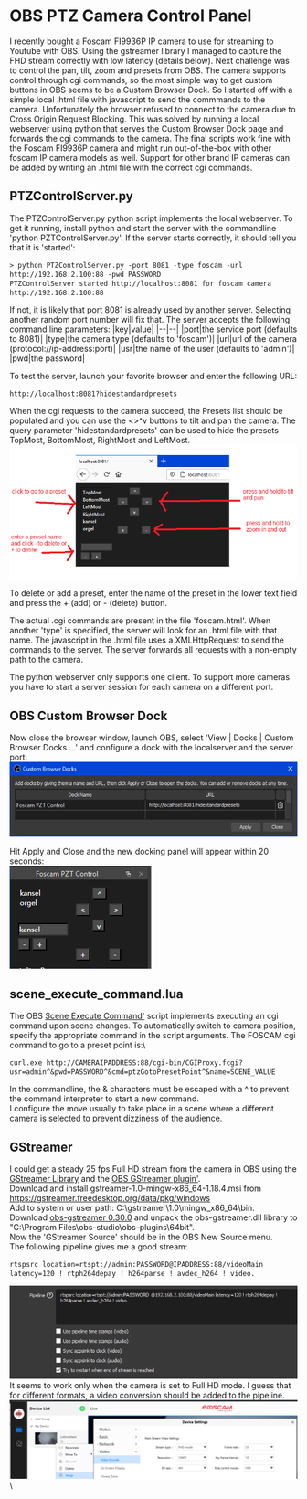# OBS PTZ Camera Control Panel
I recently bought a Foscam FI9936P IP camera to use for streaming to Youtube with OBS. Using the gstreamer library I managed to capture the FHD stream correctly with low latency (details below). Next challenge was to control the pan, tilt, zoom and presets from OBS. The camera supports control through cgi commands, so the most simple way to get custom buttons in OBS seems to be a Custom Browser Dock. So I started off with a simple local .html file with javascript to send the commmands to the camera. Unfortunately the browser refused to connect to the camera due to Cross Origin Request Blocking. This was solved by running a local webserver using python that serves the Custom Browser Dock page and forwards the cgi commands to the camera. The final scripts work fine with the Foscam FI9936P camera and might run out-of-the-box with other foscam IP camera models as well. Support for other brand IP cameras can be added by writing an .html file with the correct cgi commands.

## PTZControlServer.py
The PTZControlServer.py python script implements the local webserver. To get it running, install python and start the server with the commandline 'python PZTControlServer.py'. If the server starts correctly, it should tell you that it is 'started':
```
> python PTZControlServer.py -port 8081 -type foscam -url http://192.168.2.100:88 -pwd PASSWORD
PTZControlServer started http://localhost:8081 for foscam camera http://192.168.2.100:88
```
If not, it is likely that port 8081 is already used by another server. Selecting another random port number will fix that.
The server accepts the following command line parameters:
|key|value|
|--|--|
|port|the service port (defaults to 8081)|
|type|the camera type (defaults to 'foscam')|
|url|url of the camera (protocol://ip-address:port)|
|usr|the name of the user (defaults to 'admin')|
|pwd|the password|

To test the server, launch your favorite browser and enter the following URL:
```
http://localhost:8081?hidestandardpresets
```

When the cgi requests to the camera succeed, the Presets list should be populated and you can use the <>^v buttons to tilt and pan the camera. The query parameter 'hidestandardpresets' can be used to hide the presets TopMost, BottomMost, RightMost and LeftMost.\
<img src='https://raw.githubusercontent.com/Kees-van-der-Oord/OBS_PTZ_Camera_Control_Panel/main/screenshots/OBS_PTZ_Camera_Control_Panel.png'>

To delete or add a preset, enter the name of the preset in the lower text field and press the + (add) or - (delete) button.

The actual .cgi commands are present in the file 'foscam.html'. When another 'type' is specified, the server will look for an .html file with that name. The javascript in the .html file uses a XMLHttpRequest to send the commands to the server. The server forwards all requests with a non-empty path to the camera.

The python webserver only supports one client. To support more cameras you have to start a server session for each camera on a different port.

## OBS Custom Browser Dock
Now close the browser window, launch OBS, select 'View | Docks | Custom Browser Docks ...' and configure a dock with the localserver and the server port:\
<img src='https://raw.githubusercontent.com/Kees-van-der-Oord/OBS_PTZ_Camera_Control_Panel/main/screenshots/OBS_PTZ_Custom_Browser_Dock_Setup.png'>

Hit Apply and Close and the new docking panel will appear within 20 seconds:\
<img src='https://raw.githubusercontent.com/Kees-van-der-Oord/OBS_PTZ_Camera_Control_Panel/main/screenshots/OBS_PTZ_Custom_Browser_Dock_Panel.png'>

## scene_execute_command.lua
The OBS <a href='https://obsproject.com/forum/resources/scene-execute-command.1028/'>Scene Execute Command'</a> script implements executing an cgi command upon scene changes. To automatically switch to camera position, specify the appropriate command in the script arguments. The FOSCAM cgi command to go to a preset point is:\
```
curl.exe http://CAMERAIPADDRESS:88/cgi-bin/CGIProxy.fcgi?usr=admin^&pwd=PASSWORD^&cmd=ptzGotoPresetPoint^&name=SCENE_VALUE
```
In the commandline, the & characters must be escaped with a ^ to prevent the command interpreter to start a new command. \
I configure the move usually to take place in a scene where a different camera is selected to prevent dizziness of the audience.
  
## GStreamer
I could get a steady 25 fps Full HD stream from the camera in OBS using the <a href='https://gstreamer.freedesktop.org/'>GStreamer Library</a> and the <a href='https://obsproject.com/forum/resources/obs-gstreamer.696/'>OBS GStreamer plugin'</a>.\
Download and install gstreamer-1.0-mingw-x86_64-1.18.4.msi from https://gstreamer.freedesktop.org/data/pkg/windows \
Add to system or user path: C:\gstreamer\1.0\mingw_x86_64\bin.\
Download <a href='https://github.com/fzwoch/obs-gstreamer/releases/tag/v0.3.0'>obs-gstreamer 0.30.0</a> and unpack the obs-gstreamer.dll library to "C:\Program Files\obs-studio\obs-plugins\64bit".\
Now the 'GStreamer Source' should be in the OBS New Source menu.\
The following pipeline gives me a good stream:
```
rtspsrc location=rtspt://admin:PASSWORD@IPADDRESS:88/videoMain latency=120 ! rtph264depay ! h264parse ! avdec_h264 ! video. 
```
<img src='https://raw.githubusercontent.com/Kees-van-der-Oord/OBS_PTZ_Camera_Control_Panel/main/screenshots/OBS_GSTREAMER_RTSPT.png'>\
It seems to work only when the camera is set to Full HD mode. I guess that for different formats, a video conversion should be added to the pipeline.\
<img src='https://raw.githubusercontent.com/Kees-van-der-Oord/OBS_PTZ_Camera_Control_Panel/main/screenshots/FoscamVMS_StreamSettings.png'>\



